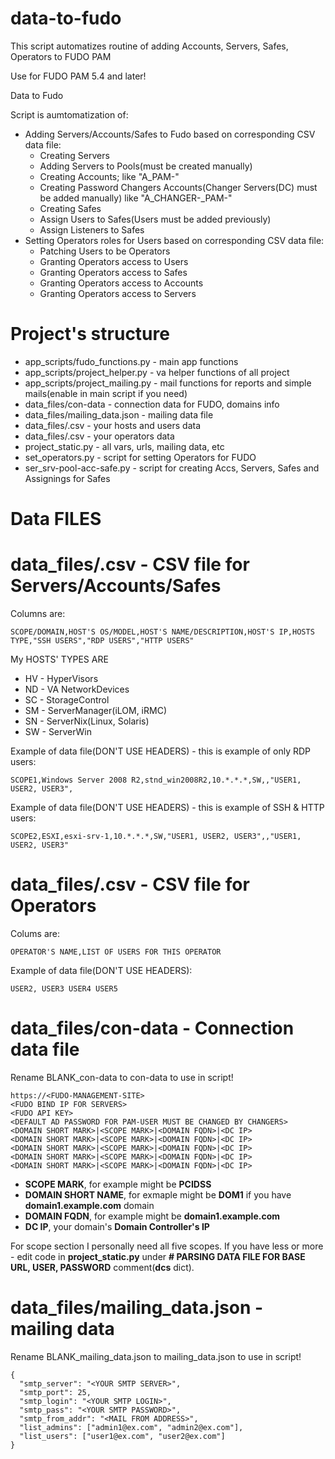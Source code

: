 # data-to-fudo
This script automatizes routine of adding Accounts, Servers, Safes, Operators to FUDO PAM

Use for FUDO PAM 5.4 and later!

Data to Fudo

Script is aumtomatization of:
 - Adding Servers/Accounts/Safes to Fudo based on corresponding CSV data file:
   -  Creating Servers
   -  Adding Servers to Pools(must be created manually)
   -  Creating Accounts; like "A_PAM-<USER>_<PROTOCOL>_<IP>"
   -  Creating Password Changers Accounts(Changer Servers(DC) must be added manually) like "A_CHANGER-<DOM>_PAM-<USER>"
   -  Creating Safes
   -  Assign Users to Safes(Users must be added previously)
   -  Assign Listeners to Safes
 - Setting Operators roles for Users based on corresponding CSV data file:
   - Patching Users to be Operators
   - Granting Operators access to Users
   - Granting Operators access to Safes
   - Granting Operators access to Accounts
   - Granting Operators access to Servers

# Project's structure

- app_scripts/fudo_functions.py - main app functions
- app_scripts/project_helper.py - va helper functions of all project
- app_scripts/project_mailing.py - mail functions for reports and simple mails(enable in main script if you need)
- data_files/con-data - connection data for FUDO, domains info
- data_files/mailing_data.json - mailing data file
- data_files/<YOUR-SCOPE-DATA>.csv - your hosts and users data
- data_files/<YOUR-OPERATORS-DATA>.csv - your operators data
- project_static.py - all vars, urls, mailing data, etc
- set_operators.py - script for setting Operators for FUDO
- ser_srv-pool-acc-safe.py - script for creating Accs, Servers, Safes and Assignings for Safes

# Data FILES

# data_files/<YOUR-SCOPE-DATA>.csv - CSV file for Servers/Accounts/Safes

Columns are:
```
SCOPE/DOMAIN,HOST'S OS/MODEL,HOST'S NAME/DESCRIPTION,HOST'S IP,HOSTS TYPE,"SSH USERS","RDP USERS","HTTP USERS"
```

My HOSTS' TYPES ARE
- HV - HyperVisors
- ND - VA NetworkDevices
- SC - StorageControl
- SM - ServerManager(iLOM, iRMC)
- SN - ServerNix(Linux, Solaris)
- SW - ServerWin

Example of data file(DON'T USE HEADERS) - this is example of only RDP users:
```
SCOPE1,Windows Server 2008 R2,stnd_win2008R2,10.*.*.*,SW,,"USER1, USER2, USER3",
```

Example of data file(DON'T USE HEADERS) - this is example of SSH & HTTP users:
```
SCOPE2,ESXI,esxi-srv-1,10.*.*.*,SW,"USER1, USER2, USER3",,"USER1, USER2, USER3"
```

# data_files/<YOUR-OPERATORS-DATA>.csv - CSV file for Operators

Colums are:
```
OPERATOR'S NAME,LIST OF USERS FOR THIS OPERATOR
```

Example of data file(DON'T USE HEADERS):
```
USER2, USER3 USER4 USER5
```

# data_files/con-data - Connection data file

Rename BLANK_con-data to con-data to use in script!

```
https://<FUDO-MANAGEMENT-SITE>
<FUDO BIND IP FOR SERVERS>
<FUDO API KEY>
<DEFAULT AD PASSWORD FOR PAM-USER MUST BE CHANGED BY CHANGERS>
<DOMAIN SHORT MARK>|<SCOPE MARK>|<DOMAIN FQDN>|<DC IP>
<DOMAIN SHORT MARK>|<SCOPE MARK>|<DOMAIN FQDN>|<DC IP>
<DOMAIN SHORT MARK>|<SCOPE MARK>|<DOMAIN FQDN>|<DC IP>
<DOMAIN SHORT MARK>|<SCOPE MARK>|<DOMAIN FQDN>|<DC IP>
<DOMAIN SHORT MARK>|<SCOPE MARK>|<DOMAIN FQDN>|<DC IP>
```

  * **SCOPE MARK**, for example might be **PCIDSS**
  * **DOMAIN SHORT NAME**, for exmaple might be **DOM1** if you have **domain1.example.com** domain
  * **DOMAIN FQDN**, for example might be **domain1.example.com**
  * **DC IP**, your domain's **Domain Controller's IP**

For scope section I personally need all five scopes. If you have less or more - edit code in **project_static.py** under **# PARSING DATA FILE FOR BASE URL, USER, PASSWORD** comment(**dcs** dict).

# data_files/mailing_data.json - mailing data

Rename BLANK_mailing_data.json to mailing_data.json to use in script!

```
{
  "smtp_server": "<YOUR SMTP SERVER>",
  "smtp_port": 25,
  "smtp_login": "<YOUR SMTP LOGIN>",
  "smtp_pass": "<YOUR SMTP PASSWORD>",
  "smtp_from_addr": "<MAIL FROM ADDRESS>",
  "list_admins": ["admin1@ex.com", "admin2@ex.com"],
  "list_users": ["user1@ex.com", "user2@ex.com"]
}
```

